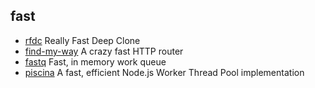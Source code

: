 ## fast

- [rfdc](https://github.com/davidmarkclements/rfdc) Really Fast Deep Clone
- [find-my-way](https://github.com/delvedor/find-my-way) A crazy fast HTTP router
- [fastq](https://github.com/mcollina/fastq) Fast, in memory work queue
- [piscina](https://github.com/piscinajs/piscina) A fast, efficient Node.js Worker Thread Pool implementation
